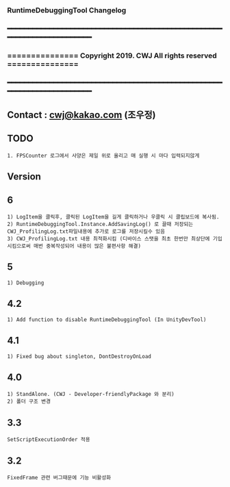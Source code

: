 ﻿
### RuntimeDebuggingTool Changelog

###	━━━━━━━━━━━━━━━━━━━━━━━━━━━━━━━━━━━━━━━━━━━━━━━━━━━━━━━━━━━━━━━━━━━━━━━
###	=============== Copyright 2019. CWJ All rights reserved ===============
###	━━━━━━━━━━━━━━━━━━━━━━━━━━━━━━━━━━━━━━━━━━━━━━━━━━━━━━━━━━━━━━━━━━━━━━━

##	Contact : cwj@kakao.com (조우정)

##	TODO
	1. FPSCounter 로그에서 사양은 제일 위로 올리고 매 실행 시 마다 입력되지않게

##	Version
##  6
	1) LogItem을 클릭후, 클릭된 LogItem을 길게 클릭하거나 우클릭 시 클립보드에 복사됨.
	2) RuntimeDebuggingTool.Instance.AddSavingLog() 로 끌때 저장되는 CWJ_ProfilingLog.txt파일내용에 추가로 로그를 저장시킬수 있음
	3) CWJ_ProfilingLog.txt 내용 최적화시킴 (디바이스 스탯을 최초 한번만 최상단에 기입시킴으로써 매번 중복작성되어 내용이 많은 불편사항 해결)

##	5
	1) Debugging

##	4.2
	1) Add function to disable RuntimeDebuggingTool (In UnityDevTool)

##	4.1
	1) Fixed bug about singleton, DontDestroyOnLoad 

##	4.0
	1) StandAlone. (CWJ - Developer-friendlyPackage 와 분리)
	2) 폴더 구조 변경

##	3.3
	SetScriptExecutionOrder 적용

##	3.2
	FixedFrame 관련 버그때문에 기능 비활성화